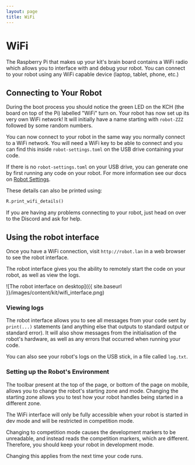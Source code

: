 ```yaml
---
layout: page
title: WiFi
---
```


WiFi
====

The Raspberry Pi that makes up your kit's brain board contains a WiFi radio which allows you to interface with and debug your robot.
You can connect to your robot using any WiFi capable device (laptop, tablet, phone, etc.)

Connecting to Your Robot
------------------------

During the boot process you should notice the green LED on the KCH (the board on top of the Pi) labelled "WiFi" turn on.
Your robot has now set up its very own WiFi network! It will initially have a name starting with `robot-ZZZ` followed by some random numbers.

You can now connect to your robot in the same way you normally connect to a WiFi network.
You will need a WiFi key to be able to connect and you can find this inside `robot-settings.toml` on the USB drive containing your code.

<div class="info">
    If there is no <code>robot-settings.toml</code> on your USB drive, you can generate one by first running any code on your robot. For more information see our docs on <a href="{{ site.baseurl }}/kit/brain_board#robot-settings">Robot Settings</a>.
</div>

These details can also be printed using:
~~~~~ python
R.print_wifi_details()
~~~~~

If you are having any problems connecting to your robot, just head on over to the Discord
and ask for help.

Using the robot interface
-------------------------

Once you have a WiFi connection, visit `http://robot.lan` in a web browser to see the robot interface.

The robot interface gives you the ability to remotely start the code on your robot,
as well as view the logs.

![The robot interface on desktop]({{ site.baseurl }}/images/content/kit/wifi_interface.png)

### Viewing logs

The robot interface allows you to see all messages from your code sent by `print(...)`
statements (and anything else that outputs to standard output or standard
error). It will also show messages from the initialisation of the robot's
hardware, as well as any errors that occurred when running your code.

You can also see your robot's logs on the USB stick, in a file called
`log.txt`.

### Setting up the Robot's Environment

The toolbar present at the top of the page, or bottom of the page on mobile, allows you to change the robot's starting zone and mode.
Changing the starting zone allows you to test how your robot handles being started in a
different zone.

The WiFi interface will only be fully accessible when your robot is started in dev mode and will be restricted in competition mode.

Changing to competition mode causes the development markers to be unreadable,
and instead reads the competition markers, which are different. Therefore, you
should keep your robot in development mode.

Changing this applies from the next time your code runs.
